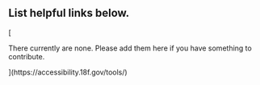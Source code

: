 <h2>List helpful links below.</h2>
[<p>There currently are none. Please add them here if you have something to contribute.</p>](https://accessibility.18f.gov/tools/)
